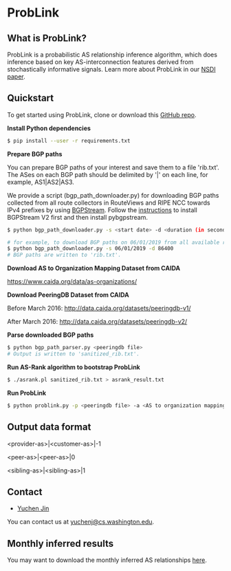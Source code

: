 # ProbLink

## What is ProbLink?
ProbLink is a probabilistic AS relationship inference algorithm, which does inference based on key AS-interconnection features derived from stochastically informative signals. Learn more about ProbLink in our [NSDI paper](https://www.usenix.org/conference/nsdi19/presentation/jin).

## Quickstart
To get started using ProbLink, clone or download this [GitHub repo](https://github.com/YuchenJin/ProbLink).

__Install Python dependencies__
```sh
$ pip install --user -r requirements.txt
```

__Prepare BGP paths__

You can prepare BGP paths of your interest and save them to a file 'rib.txt'. The ASes on each BGP path should be delimited by '|' on each line, for example, AS1|AS2|AS3.
    
We provide a script (bgp_path_downloader.py) for downloading BGP paths collected from all route collectors in RouteViews and RIPE NCC towards IPv4 prefixes by using [BGPStream](https://bgpstream.caida.org/).
Follow the [instructions](https://bgpstream.caida.org/download) to install BGPStream V2 first and then install pybgpstream.

```sh
$ python bgp_path_downloader.py -s <start date> -d <duration (in seconds)>

# for example, to download BGP paths on 06/01/2019 from all available route collectors
$ python bgp_path_downloader.py -s 06/01/2019 -d 86400
# BGP paths are written to 'rib.txt'.
```

__Download AS to Organization Mapping Dataset from CAIDA__

https://www.caida.org/data/as-organizations/

__Download PeeringDB Dataset from CAIDA__

Before March 2016: http://data.caida.org/datasets/peeringdb-v1/
    
After March 2016: http://data.caida.org/datasets/peeringdb-v2/

__Parse downloaded BGP paths__
```sh
$ python bgp_path_parser.py <peeringdb file> 
# Output is written to 'sanitized_rib.txt'.
```

__Run AS-Rank algorithm to bootstrap ProbLink__
```sh
$ ./asrank.pl sanitized_rib.txt > asrank_result.txt
```

__Run ProbLink__ 
```sh
$ python problink.py -p <peeringdb file> -a <AS to organization mapping file>
```

## Output data format
\<provider-as\>|\<customer-as\>|-1 

\<peer-as\>|\<peer-as\>|0 

\<sibling-as\>|\<sibling-as\>|1

## Contact 
+ [Yuchen Jin](https://homes.cs.washington.edu/~yuchenj)

You can contact us at <yuchenj@cs.washington.edu>.

## Monthly inferred results
You may want to download the monthly inferred AS relationships [here](https://homes.cs.washington.edu/~yuchenj/problink-as-relationships/).

